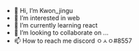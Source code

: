 - 👋 Hi, I’m Kwon_jingu
- 👀 I’m interested in web
- 🌱 I’m currently learning react
- 💞️ I’m looking to collaborate on ...
- 📫 How to reach me discord ㅇㅅㅇ#8557

<!---
wlsrn/wlsrn is a ✨ special ✨ repository because its `README.md` (this file) appears on your GitHub profile.
You can click the Preview link to take a look at your changes.
--->
